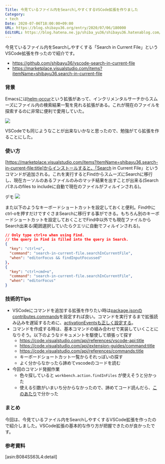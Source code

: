 ```yaml
---
Title: 今見ているファイル内をSearchしやすくするVSCode拡張を作りました
Category:
- tech
Date: 2020-07-06T18:00:00+09:00
URL: https://blog.shibayu36.org/entry/2020/07/06/180000
EditURL: https://blog.hatena.ne.jp/shiba_yu36/shibayu36.hatenablog.com/atom/entry/26006613593332879
---
```


今見ているファイル内をSearchしやすくする「Search in Current File」というVSCode拡張を作ったので紹介です。

- https://github.com/shibayu36/vscode-search-in-current-file
- https://marketplace.visualstudio.com/items?itemName=shibayu36.search-in-current-file

### 背景
Emacsには[helm-occur](https://github.com/emacs-helm/helm/blob/master/helm-occur.el)という拡張があって、インクリメンタルサーチからスムーズにファイル内の検索結果一覧を見れる拡張がある。これが現在のファイルを探索するのに非常に便利で愛用していた。

<img src="https://i.gyazo.com/ffc7403c0ce6cdfbb03769eec5ed7546.gif" />

VSCodeでも同じようなことが出来ないかなと思ったので、勉強がてら拡張を作ることにした。

### 使い方
[https://marketplace.visualstudio.com/items?itemName=shibayu36.search-in-current-file:title]からインストールすると、「Search in Current File」というコマンドが追加される。これを実行するとFindからスムーズにSearchに移行し、現在カーソルのあるファイルのみのマッチ結果を出すことが出来る(Searchパネルのfiles to includeに自動で現在のファイルがフィルインされる)。

デモ
<img src="https://github.com/shibayu36/vscode-search-in-current-file/raw/master/images/demo.gif" />

また以下のようなキーボードショートカットを設定しておくと便利。Find中にctrl-oを押すだけですぐさまSearchに移行する事ができる。もちろん別のキーボードショートカットを設定しておくことでFind中以外でも現在ファイルからSearch出来る(範囲選択していたらクエリに自動でフィルインされる)。

```json
// Only type ctrl+o when using Find.
// the query in Find is filled into the query in Search.
{
  "key": "ctrl+o",
  "command": "search-in-current-file.searchInCurrentFile",
  "when": "editorFocus && findInputFocussed"
},
{
  "key": "ctrl+cmd+o",
  "command": "search-in-current-file.searchInCurrentFile",
  "when": "editorFocus"
}
```

### 技術的Tips
- VSCodeにコマンドを追加する拡張を作りたい時は[package.jsonのcontributes.commands](https://github.com/shibayu36/vscode-search-in-current-file/blob/d9e8c2f6d5c7a3dbee8eb1dc055244d04086b1a1/package.json#L22-L29)を設定すれば良い。コマンドを実行するまで拡張読み込みを遅延するために、[activationEventsも正しく設定する](https://github.com/shibayu36/vscode-search-in-current-file/blob/d9e8c2f6d5c7a3dbee8eb1dc055244d04086b1a1/package.json#L18-L20)。
- コマンドを作成する時は、基本コマンドの組み合わせで実装していくことになりそう。以下のようなドキュメントを駆使して頑張って探す
    - https://code.visualstudio.com/api/references/vscode-api:title
    - https://code.visualstudio.com/api/extension-guides/command:title
    - https://code.visualstudio.com/api/references/commands:title
    - キーボードショートカット一覧からそれっぽいの探す
    - よく分からなかったら諦めてvscodeのコードを読む
- 今回のコマンド発掘作業
    - 色々探していると `workbench.action.findInFiles` が使えそうと分かった
    - 使える引数がいまいち分からなかったので、諦めてコード読んだら、[このあたり](https://github.com/microsoft/vscode/blob/05613d7a1cb8671a25de49fb5e9314911c342e0b/src/vs/workbench/contrib/search/browser/search.contribution.ts#L564-L582)で分かった

### まとめ
今回は、今見ているファイル内をSearchしやすくするVSCode拡張を作ったので紹介しました。VSCode拡張の基本的な作り方が把握できたのが良かったです。

### 参考資料
[asin:B084SS63L4:detail]
